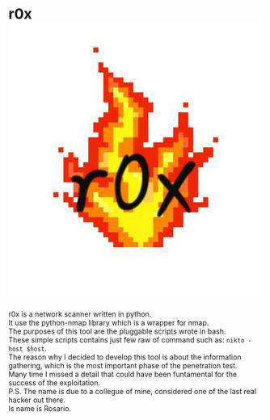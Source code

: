 # r0x ![logo](r0x.jpg)

r0x is a network scanner written in python.</br>
It use the python-nmap library which is a wrapper for nmap.</br>
The purposes of this tool are the pluggable scripts wrote in bash.</br>
These simple scripts contains just few raw of command such as: `nikto -host $host`.</br>
The reason why I decided to develop this tool is about the information gathering,
which is the most important phase of the penetration test.</br>
Many time I missed a detail that could have been funtamental for the success of the exploitation.</br>
P.S. The name is due to a collegue of mine, considered one of the last real hacker out there.</br> 
Is name is Rosario.
